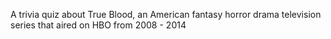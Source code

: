 A trivia quiz about True Blood, an American fantasy horror drama television series that aired on HBO from 2008 - 2014

